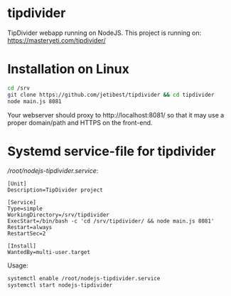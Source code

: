 # tipdivider
TipDivider webapp running on NodeJS. This project is running on: https://masteryeti.com/tipdivider/

# Installation on Linux
```bash
cd /srv
git clone https://github.com/jetibest/tipdivider && cd tipdivider
node main.js 8081
```

Your webserver should proxy to http://localhost:8081/ so that it may use a proper domain/path and HTTPS on the front-end.

# Systemd service-file for tipdivider
*/root/nodejs-tipdivider.service*:
```
[Unit]
Description=TipDivider project

[Service]
Type=simple
WorkingDirectory=/srv/tipdivider
ExecStart=/bin/bash -c 'cd /srv/tipdivider/ && node main.js 8081'
Restart=always
RestartSec=2

[Install]
WantedBy=multi-user.target
```

Usage:
```bash
systemctl enable /root/nodejs-tipdivider.service
systemctl start nodejs-tipdivider
```
